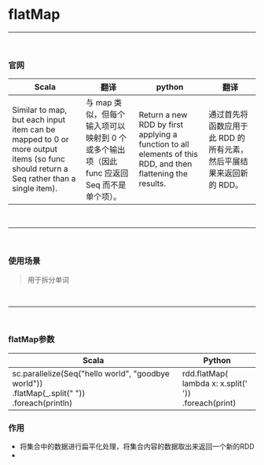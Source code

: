 # flatMap

---

<br>


### 官网
| Scala                                                                                                                                | 翻译     | python | 翻译  |
|--------------------------------------------------------------------------------------------------------------------------------------|--------|--------|-----|
| Similar to map, but each input item can be mapped to 0 or more output items (so func should return a Seq rather than a single item). | 与 map 类似，但每个输入项可以映射到 0 个或多个输出项（因此 func 应返回 Seq 而不是单个项）。 |Return a new RDD by first applying a function to all elements of this RDD, and then flattening the results.| 通过首先将函数应用于此 RDD 的所有元素，然后平展结果来返回新的 RDD。    |

<br>

---

<br>

### 使用场景
> 用于拆分单词

<br>

---

<br>

### flatMap参数
| Scala                                                                                              | Python                                                     |
|----------------------------------------------------------------------------------------------------|------------------------------------------------------------|
| sc.parallelize(Seq("hello world", "goodbye world"))<br>.flatMap(_.split(" "))<br>.foreach(println) | rdd.flatMap(<br>lambda x: x.split(' '))<br>.foreach(print) |


### 作用
- 将集合中的数据进行扁平化处理，将集合内容的数据取出来返回一个新的RDD
- 